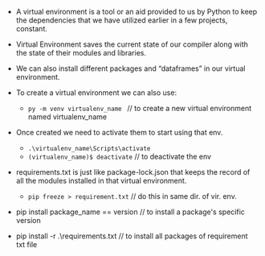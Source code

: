 - A virtual environment is a tool or an aid provided to us by Python to keep the dependencies that we have utilized earlier in a few projects, constant.
- Virtual Environment saves the current state of our compiler along with the state of their modules and libraries.
- We can also install different packages and “dataframes” in our virtual environment.

- To create a virtual environment we can also use:

  - `py -m venv virtualenv_name ` // to create a new virtual environment named virtualenv_name

- Once created we need to activate them to start using that env.

  - `.\virtualenv_name\Scripts\activate`
  - `(virtualenv_name)$ deactivate` // to deactivate the env

- requirements.txt is just like package-lock.json that keeps the record of all the modules installed in that virtual environment.

  - `pip freeze > requirement.txt` // do this in same dir. of vir. env.

- pip install package_name == version // to install a package's specific version
- pip install -r .\requirements.txt // to install all packages of requirement txt file
